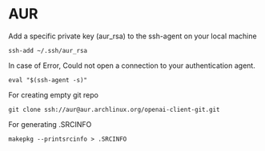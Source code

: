 # AUR


Add a specific private key (aur_rsa) to the ssh-agent on your local machine
```
ssh-add ~/.ssh/aur_rsa
```

In case of Error,
Could not open a connection to your authentication agent.
```
eval "$(ssh-agent -s)"
```

For creating empty git repo 
```
git clone ssh://aur@aur.archlinux.org/openai-client-git.git

```

For generating .SRCINFO
```
makepkg --printsrcinfo > .SRCINFO
```


